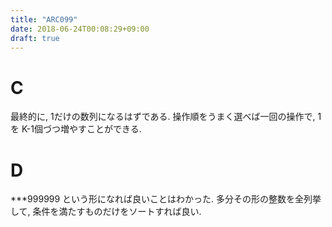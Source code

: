 ```yaml
---
title: "ARC099"
date: 2018-06-24T00:08:29+09:00
draft: true
---
```


C
==
最終的に, 1だけの数列になるはずである.
操作順をうまく選べば一回の操作で, 1を K-1個づつ増やすことができる.

D
==
\*\*\*999999 という形になれば良いことはわかった.
多分その形の整数を全列挙して, 条件を満たすものだけをソートすれば良い.


